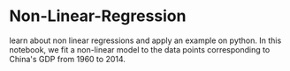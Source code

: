 # Non-Linear-Regression
learn about non linear regressions and apply an example on python. In this notebook, we fit a non-linear model to the data points corresponding to China's GDP from 1960 to 2014.
